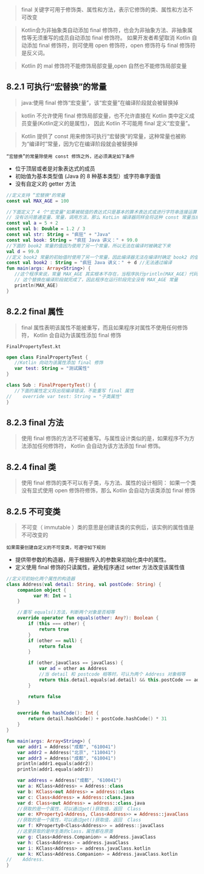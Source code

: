 >final 关键字可用于修饰类、属性和方法，表示它修饰的类、属性和方法不可改变

>Kotlin会为非抽象类自动添加 final 修饰符，也会为非抽象方法、非抽象属性等无须重写的成员自动添加 final 修饰符。
如果开发者希望取消 Kotlin 自动添加 final 修饰符，则可使用 open 修饰符，open 修饰符与 final 修饰符是反义词。

>Kotlin 的 mal 修饰符不能修饰局部变量,open 自然也不能修饰局部变量

## 8.2.1 可执行“宏替换”的常量

>java:使用 final 修饰“宏变量”，该“宏变量”在编译阶段就会被替换掉

>kotlin 不允许使用 final 修饰局部变量，也不允许直接在 Kotlin 类中定义成员变量(Kotlin定义的是属性)，
因此 Kotlin 不可能用 final 定义“宏变量”。

>Kotlin 提供了 const 用来修饰可执行“宏替换”的常量，这种常量也被称为“编译时”常量，因为它在编译阶段就会被替换掉

`“宏替换”的常量除使用 const 修饰之外，还必须满足如下条件`
 - 位于顶层或者是对象表达式的成员
 - 初始值为基本类型值 (Java 的 8 种基本类型）或字符串字面值
 - 没有自定义的 getter 方法
 
 ```kotlin
//定义支持 “宏替换"的常量
const val MAX_AGE = 100

//下面定义了 4 个"宏变量"如果被赋值的表达式只是基本的算术表达式或进行字符串连接运算，
// 没有访问普通变量、常量，调用方法，那么 KotLin 编译器同样会将这种 const 常量当成“宏变量”处理
const val a = 5 + 2
const val b: Double = 1.2 / 3
const val str: String = "疯狂" + "Java"
const val book: String = "疯狂 Java 讲义：" + 99.0
//下面的 book2 常量的值因为使用了另一个常量，所以无法在编译时被确定下来
 val d = 99.0
//定义 book2 常量的初始值时使用了另一个常量，因此编译器无法在编译时确定 book2 的值， book2 不会被当成“宏变量”处理。
 const val book2 : String = "疯狂 Java 讲义：" ＋ d //无法通过编译
fun main(args: Array<String>) {
    //这个程序来说，常量 MAX_AGE 其实根本不存在，当程序执行println(MAX_AGE）代码时，实际替换为执行 println(100)
    // 这个替换在编译阶段就完成了，因此程序在运行阶段完全没有 MAX_AGE 常量
    println(MAX_AGE)
}
```

## 8.2.2 final 属性

>final 属性表明该属性不能被重写，而且如果程序对属性不使用任何修饰符， Kotlin 会自动为该属性添加 final 修饰

```text
FinalPropertyTest.kt
```
 ```kotlin
open class FinalPropertyTest {
    //Kotlin 向动为该属性添加 final 修饰
    var test: String = "测试属性"
}

class Sub : FinalPropertyTest() {
    //下面的属性定义将出现编译错误，不能重写 final 属性
//    override var test: String = "子类属性"
}

```

## 8.2.3 final 方法

>使用 final 修饰的方法不可被重写。与属性设计类似的是，如果程序不为方法添加任何修饰符， Kotlin 会自动为该方法添加 final 修饰。

## 8.2.4 final 类

>使用 final 修饰的类不可以有子类，与方法、属性的设计相同：
如果一个类没有显式使用 open 修饰符修饰，那么 Kotlin 会自动为该类添加 final 修饰

## 8.2.5 不可变类

>不可变（ immutable ）类的意思是创建该类的实例后，该实例的属性值是不可改变的

`如果需要创建自定义的不可变类，可遵守如下规则`

- 提供带参数的构造器，用于根据传入的参数来初始化类中的属性。
- 定义使用 final 修饰的只读属性，避免程序通过 setter 方法改变该属性值


```kotlin
//定义可初始化两个属性的构造器
class Address(val detail: String, val postCode: String) {
    companion object {
          var M: Int = 1
    }

    //重写 equals()方法，判断两个对象是否相等
    override operator fun equals(other: Any?): Boolean {
        if (this === other) {
            return true
        }
        if (other == null) {
            return false
        }

        if (other.javaClass == javaClass) {
            var ad = other as Address
            //当 detail 和 postcode 相等时，可认为两个 Address 对象相等
            return this.detail.equals(ad.detail) && this.postCode == ad.postCode
        }

        return false
    }

    override fun hashCode(): Int {
        return detail.hashCode() + postCode.hashCode() * 31
    }
}

fun main(args: Array<String>) {
    var addr1 = Address("成都", "610041")
    var addr2 = Address("北京", "110041")
    var addr3 = Address("成都", "610041")
    println(addr1.equals(addr2))
    println(addr1.equals(addr3))

    var address = Address("成都", "610041")
    var a: KClass<Address> = Address::class
    var b: KClass<out Address> = address::class
    var c: Class<Address> = Address::class.java
    var d: Class<out Address> = address::class.java
    //获取的是一个属性，可以通过get()获取值，返回  Class
    var e: KProperty1<Address, Class<Address>> = Address::javaClass
    //获取的是一个属性，可以通过get()获取值，返回  Class
    var f: KProperty0<Class<Address>> = address::javaClass
    //这里获取的是伴生类的class，属性都在原类
    var g: Class<Address.Companion> = Address.javaClass
    var h: Class<Address> = address.javaClass
    var i: KClass<Address> = address.javaClass.kotlin
    var k: KClass<Address.Companion> = Address.javaClass.kotlin
//    Address.
}
```